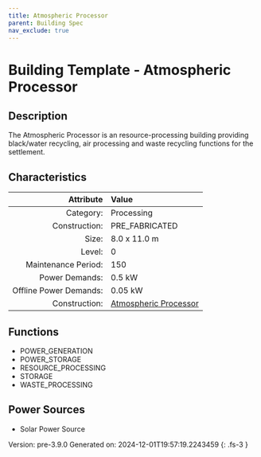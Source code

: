 ```yaml
---
title: Atmospheric Processor
parent: Building Spec
nav_exclude: true
---
```

# Building Template - Atmospheric Processor

## Description
The Atmospheric Processor is an resource-processing building providing black/water recycling, air processing and waste recycling functions for the settlement.

## Characteristics

| Attribute      | Value |
|--------:|:------|
|Category:|Processing|
|Construction:|PRE_FABRICATED|
|Size:|8.0 x 11.0 m|
|Level:|0|
|Maintenance Period:|150|
|Power Demands:|0.5 kW|
|Offline Power Demands:|0.05 kW|
|Construction:|[Atmospheric Processor](../construction/atmospheric-processor.html)|

## Functions
      
- POWER_GENERATION
- POWER_STORAGE
- RESOURCE_PROCESSING
- STORAGE
- WASTE_PROCESSING


## Power Sources
      
- Solar Power Source


Version: pre-3.9.0 Generated on: 2024-12-01T19:57:19.2243459
{: .fs-3 }